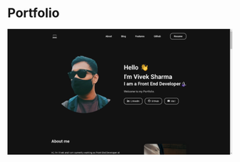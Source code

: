 # Portfolio
<a href="https://vvksharrma.github.io/vportfolio/" target="_blank">
<img src="Screenshot.png" alt="Deploy to Gatsby Cloud" />
</a>

